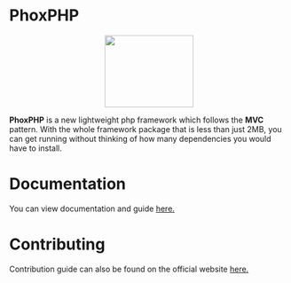 # PhoxPHP

<p align="center">
  <img width="160" height="130" src="https://phoxphp.com/assets/img/github/logo.png">
</p>

**PhoxPHP** is a new lightweight php framework which follows the **MVC** pattern. With the whole framework package that is less than just 2MB, you can get running without thinking of how many dependencies you would have to install.

# Documentation

You can view documentation and guide [here.](https://www.phoxphp.com)

# Contributing 

Contribution guide can also be found on the official website [here.](https://phoxphp.com/docs/contributing)
